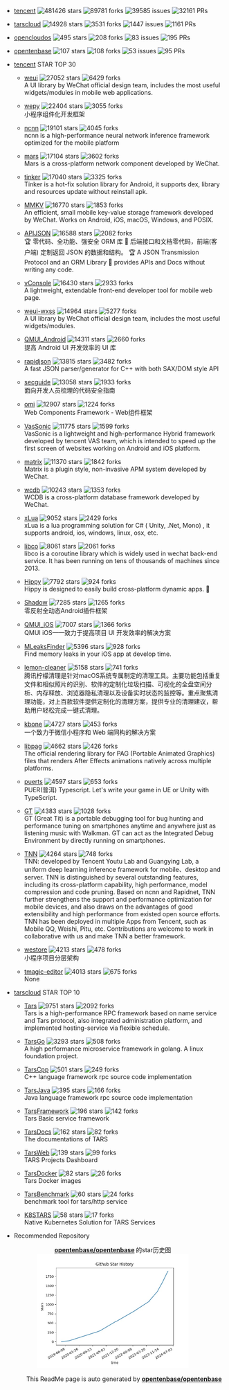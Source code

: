 
+ [tencent](https://github.com/tencent)
![481426 stars](https://img.shields.io/badge/Stars-481426-green)
![89781 forks](https://img.shields.io/badge/Forks-89781-green)
![39585 issues](https://img.shields.io/badge/Issues-39585-green)
![32161 PRs](https://img.shields.io/badge/PRs-32161-green)

+ [tarscloud](https://github.com/tarscloud)
![14928 stars](https://img.shields.io/badge/Stars-14928-green)
![3531 forks](https://img.shields.io/badge/Forks-3531-green)
![1447 issues](https://img.shields.io/badge/Issues-1447-green)
![1161 PRs](https://img.shields.io/badge/PRs-1161-green)

+ [opencloudos](https://github.com/opencloudos)
![495 stars](https://img.shields.io/badge/Stars-495-green)
![208 forks](https://img.shields.io/badge/Forks-208-green)
![83 issues](https://img.shields.io/badge/Issues-83-green)
![195 PRs](https://img.shields.io/badge/PRs-195-green)

+ [opentenbase](https://github.com/opentenbase)
![107 stars](https://img.shields.io/badge/Stars-107-green)
![108 forks](https://img.shields.io/badge/Forks-108-green)
![53 issues](https://img.shields.io/badge/Issues-53-green)
![95 PRs](https://img.shields.io/badge/PRs-95-green)



+ [tencent](https://github.com/tencent) STAR TOP 30
    
    + [weui](https://github.com/tencent/weui) 
    ![27052 stars](https://img.shields.io/badge/Stars-27052-green)
    ![6429 forks](https://img.shields.io/badge/Forks-6429-green)  
    A UI library by WeChat official design team, includes the most useful widgets/modules in mobile web applications.
    
    + [wepy](https://github.com/tencent/wepy) 
    ![22404 stars](https://img.shields.io/badge/Stars-22404-green)
    ![3055 forks](https://img.shields.io/badge/Forks-3055-green)  
    小程序组件化开发框架
    
    + [ncnn](https://github.com/tencent/ncnn) 
    ![19101 stars](https://img.shields.io/badge/Stars-19101-green)
    ![4045 forks](https://img.shields.io/badge/Forks-4045-green)  
    ncnn is a high-performance neural network inference framework optimized for the mobile platform
    
    + [mars](https://github.com/tencent/mars) 
    ![17104 stars](https://img.shields.io/badge/Stars-17104-green)
    ![3602 forks](https://img.shields.io/badge/Forks-3602-green)  
    Mars is a cross-platform network component  developed by WeChat.
    
    + [tinker](https://github.com/tencent/tinker) 
    ![17040 stars](https://img.shields.io/badge/Stars-17040-green)
    ![3325 forks](https://img.shields.io/badge/Forks-3325-green)  
    Tinker is a hot-fix solution library for Android, it supports dex, library and resources update without reinstall apk.
    
    + [MMKV](https://github.com/tencent/MMKV) 
    ![16770 stars](https://img.shields.io/badge/Stars-16770-green)
    ![1853 forks](https://img.shields.io/badge/Forks-1853-green)  
    An efficient, small mobile key-value storage framework developed by WeChat. Works on Android, iOS, macOS, Windows, and POSIX.
    
    + [APIJSON](https://github.com/tencent/APIJSON) 
    ![16588 stars](https://img.shields.io/badge/Stars-16588-green)
    ![2082 forks](https://img.shields.io/badge/Forks-2082-green)  
    🏆 零代码、全功能、强安全 ORM 库 🚀 后端接口和文档零代码，前端(客户端) 定制返回 JSON 的数据和结构。 🏆 A JSON Transmission Protocol and an ORM Library 🚀  provides APIs and Docs without writing any code.
    
    + [vConsole](https://github.com/tencent/vConsole) 
    ![16430 stars](https://img.shields.io/badge/Stars-16430-green)
    ![2933 forks](https://img.shields.io/badge/Forks-2933-green)  
    A lightweight, extendable front-end developer tool for mobile web page.
    
    + [weui-wxss](https://github.com/tencent/weui-wxss) 
    ![14964 stars](https://img.shields.io/badge/Stars-14964-green)
    ![5277 forks](https://img.shields.io/badge/Forks-5277-green)  
    A UI library by WeChat official design team, includes the most useful widgets/modules.
    
    + [QMUI_Android](https://github.com/tencent/QMUI_Android) 
    ![14311 stars](https://img.shields.io/badge/Stars-14311-green)
    ![2660 forks](https://img.shields.io/badge/Forks-2660-green)  
    提高 Android UI 开发效率的 UI 库
    
    + [rapidjson](https://github.com/tencent/rapidjson) 
    ![13815 stars](https://img.shields.io/badge/Stars-13815-green)
    ![3482 forks](https://img.shields.io/badge/Forks-3482-green)  
    A fast JSON parser/generator for C++ with both SAX/DOM style API
    
    + [secguide](https://github.com/tencent/secguide) 
    ![13058 stars](https://img.shields.io/badge/Stars-13058-green)
    ![1933 forks](https://img.shields.io/badge/Forks-1933-green)  
    面向开发人员梳理的代码安全指南
    
    + [omi](https://github.com/tencent/omi) 
    ![12907 stars](https://img.shields.io/badge/Stars-12907-green)
    ![1224 forks](https://img.shields.io/badge/Forks-1224-green)  
    Web Components Framework - Web组件框架
    
    + [VasSonic](https://github.com/tencent/VasSonic) 
    ![11775 stars](https://img.shields.io/badge/Stars-11775-green)
    ![1599 forks](https://img.shields.io/badge/Forks-1599-green)  
    VasSonic is a lightweight and high-performance Hybrid framework developed by tencent VAS team, which is intended to speed up the first screen of websites working on Android and iOS platform. 
    
    + [matrix](https://github.com/tencent/matrix) 
    ![11370 stars](https://img.shields.io/badge/Stars-11370-green)
    ![1842 forks](https://img.shields.io/badge/Forks-1842-green)  
    Matrix is a plugin style, non-invasive APM system developed by WeChat.
    
    + [wcdb](https://github.com/tencent/wcdb) 
    ![10243 stars](https://img.shields.io/badge/Stars-10243-green)
    ![1353 forks](https://img.shields.io/badge/Forks-1353-green)  
    WCDB is a cross-platform database framework developed by WeChat.
    
    + [xLua](https://github.com/tencent/xLua) 
    ![9052 stars](https://img.shields.io/badge/Stars-9052-green)
    ![2429 forks](https://img.shields.io/badge/Forks-2429-green)  
    xLua is a lua programming solution for  C# ( Unity, .Net, Mono) , it supports android, ios, windows, linux, osx, etc.
    
    + [libco](https://github.com/tencent/libco) 
    ![8061 stars](https://img.shields.io/badge/Stars-8061-green)
    ![2061 forks](https://img.shields.io/badge/Forks-2061-green)  
    libco is a coroutine library which is widely used in wechat  back-end service. It has been running on tens of thousands of machines since 2013.
    
    + [Hippy](https://github.com/tencent/Hippy) 
    ![7792 stars](https://img.shields.io/badge/Stars-7792-green)
    ![924 forks](https://img.shields.io/badge/Forks-924-green)  
    Hippy is designed to easily build cross-platform dynamic apps. 👏
    
    + [Shadow](https://github.com/tencent/Shadow) 
    ![7285 stars](https://img.shields.io/badge/Stars-7285-green)
    ![1265 forks](https://img.shields.io/badge/Forks-1265-green)  
    零反射全动态Android插件框架
    
    + [QMUI_iOS](https://github.com/tencent/QMUI_iOS) 
    ![7007 stars](https://img.shields.io/badge/Stars-7007-green)
    ![1366 forks](https://img.shields.io/badge/Forks-1366-green)  
    QMUI iOS——致力于提高项目 UI 开发效率的解决方案
    
    + [MLeaksFinder](https://github.com/tencent/MLeaksFinder) 
    ![5396 stars](https://img.shields.io/badge/Stars-5396-green)
    ![928 forks](https://img.shields.io/badge/Forks-928-green)  
    Find memory leaks in your iOS app at develop time.
    
    + [lemon-cleaner](https://github.com/tencent/lemon-cleaner) 
    ![5158 stars](https://img.shields.io/badge/Stars-5158-green)
    ![741 forks](https://img.shields.io/badge/Forks-741-green)  
    腾讯柠檬清理是针对macOS系统专属制定的清理工具。主要功能包括重复文件和相似照片的识别、软件的定制化垃圾扫描、可视化的全盘空间分析、内存释放、浏览器隐私清理以及设备实时状态的监控等。重点聚焦清理功能，对上百款软件提供定制化的清理方案，提供专业的清理建议，帮助用户轻松完成一键式清理。
    
    + [kbone](https://github.com/tencent/kbone) 
    ![4727 stars](https://img.shields.io/badge/Stars-4727-green)
    ![453 forks](https://img.shields.io/badge/Forks-453-green)  
    一个致力于微信小程序和 Web 端同构的解决方案
    
    + [libpag](https://github.com/tencent/libpag) 
    ![4662 stars](https://img.shields.io/badge/Stars-4662-green)
    ![426 forks](https://img.shields.io/badge/Forks-426-green)  
    The official rendering library for PAG (Portable Animated Graphics) files that renders After Effects animations natively across multiple platforms.
    
    + [puerts](https://github.com/tencent/puerts) 
    ![4597 stars](https://img.shields.io/badge/Stars-4597-green)
    ![653 forks](https://img.shields.io/badge/Forks-653-green)  
    PUER(普洱) Typescript. Let's write your game in UE or Unity with TypeScript.
    
    + [GT](https://github.com/tencent/GT) 
    ![4383 stars](https://img.shields.io/badge/Stars-4383-green)
    ![1028 forks](https://img.shields.io/badge/Forks-1028-green)  
    GT (Great Tit) is a portable debugging tool for bug hunting and performance tuning on smartphones anytime and anywhere just as listening music with Walkman. GT can act as the Integrated Debug Environment by directly running on smartphones.
    
    + [TNN](https://github.com/tencent/TNN) 
    ![4264 stars](https://img.shields.io/badge/Stars-4264-green)
    ![748 forks](https://img.shields.io/badge/Forks-748-green)  
    TNN: developed by Tencent Youtu Lab and Guangying Lab, a uniform deep learning inference framework for mobile、desktop and server. TNN is distinguished by several outstanding features, including its cross-platform capability, high performance, model compression and code pruning. Based on ncnn and Rapidnet, TNN further strengthens the support and performance optimization for mobile devices, and also draws on the advantages of good extensibility and high performance from existed open source efforts. TNN has been deployed in multiple Apps from Tencent, such as Mobile QQ, Weishi, Pitu, etc. Contributions are welcome to work in collaborative with us and make TNN a better framework. 
    
    + [westore](https://github.com/tencent/westore) 
    ![4213 stars](https://img.shields.io/badge/Stars-4213-green)
    ![478 forks](https://img.shields.io/badge/Forks-478-green)  
    小程序项目分层架构
    
    + [tmagic-editor](https://github.com/tencent/tmagic-editor) 
    ![4013 stars](https://img.shields.io/badge/Stars-4013-green)
    ![675 forks](https://img.shields.io/badge/Forks-675-green)  
    None
    

+ [tarscloud](https://github.com/tarscloud) STAR TOP 10
    
    + [Tars](https://github.com/tarscloud/Tars) 
    ![9751 stars](https://img.shields.io/badge/Stars-9751-green)
    ![2092 forks](https://img.shields.io/badge/Forks-2092-green)  
    Tars is a high-performance RPC framework based on name service and Tars protocol, also integrated administration platform, and implemented hosting-service via flexible schedule.
    
    + [TarsGo](https://github.com/tarscloud/TarsGo) 
    ![3293 stars](https://img.shields.io/badge/Stars-3293-green)
    ![508 forks](https://img.shields.io/badge/Forks-508-green)  
    A  high performance microservice  framework  in golang. A linux foundation project.
    
    + [TarsCpp](https://github.com/tarscloud/TarsCpp) 
    ![501 stars](https://img.shields.io/badge/Stars-501-green)
    ![249 forks](https://img.shields.io/badge/Forks-249-green)  
    C++ language framework rpc source code implementation
    
    + [TarsJava](https://github.com/tarscloud/TarsJava) 
    ![395 stars](https://img.shields.io/badge/Stars-395-green)
    ![166 forks](https://img.shields.io/badge/Forks-166-green)  
    Java language framework rpc source code implementation
    
    + [TarsFramework](https://github.com/tarscloud/TarsFramework) 
    ![196 stars](https://img.shields.io/badge/Stars-196-green)
    ![142 forks](https://img.shields.io/badge/Forks-142-green)  
    Tars Basic service framework
    
    + [TarsDocs](https://github.com/tarscloud/TarsDocs) 
    ![162 stars](https://img.shields.io/badge/Stars-162-green)
    ![82 forks](https://img.shields.io/badge/Forks-82-green)  
    The documentations of TARS
    
    + [TarsWeb](https://github.com/tarscloud/TarsWeb) 
    ![139 stars](https://img.shields.io/badge/Stars-139-green)
    ![99 forks](https://img.shields.io/badge/Forks-99-green)  
    TARS Projects Dashboard
    
    + [TarsDocker](https://github.com/tarscloud/TarsDocker) 
    ![82 stars](https://img.shields.io/badge/Stars-82-green)
    ![26 forks](https://img.shields.io/badge/Forks-26-green)  
    Tars Docker  images
    
    + [TarsBenchmark](https://github.com/tarscloud/TarsBenchmark) 
    ![60 stars](https://img.shields.io/badge/Stars-60-green)
    ![24 forks](https://img.shields.io/badge/Forks-24-green)  
    benchmark tool for tars/http service
    
    + [K8STARS](https://github.com/tarscloud/K8STARS) 
    ![58 stars](https://img.shields.io/badge/Stars-58-green)
    ![17 forks](https://img.shields.io/badge/Forks-17-green)  
    Native Kubernetes  Solution for TARS Services
    


+ Recommended Repository  
<p align="center">
      <strong>
        <a href="https://github.com/opentenbase/opentenbase" target="_blank">opentenbase/opentenbase</a>
      </strong>  的star历史图
  <br>
  <img src="https://raw.githubusercontent.com/ButterAndButterfly/GithubTools/master/data/stars_history.jpg" width="350px"></img>    
</p>

<p align="right">
      This ReadMe page is auto generated by 
      <strong>
        <a href="https://github.com/opentenbase/opentenbase" target="_blank">opentenbase/opentenbase</a><br>
      </strong>   
</p>